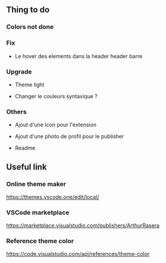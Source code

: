 ## Thing to do

### Colors not done

### Fix

- Le hover des elements dans la header header barre

### Upgrade

- Theme light

- Changer le couleurs syntaxique ?


### Others

- Ajout d'une icon pour l'extension

- Ajout d'une photo de profil pour le publisher

- Readme


## Useful link

### Online theme maker
https://themes.vscode.one/edit/local/

### VSCode marketplace
https://marketplace.visualstudio.com/publishers/ArthurRasera

### Reference theme color
https://code.visualstudio.com/api/references/theme-color
